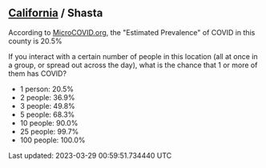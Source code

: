 
## [California](/united-states/california) / Shasta

According to [MicroCOVID.org](http://microcovid.org),
the "Estimated Prevalence" of COVID in this county is 20.5%

If you interact with a certain number of people in this location
(all at once in a group, or spread out across the day), what is the chance that
1 or more of them has COVID?

- 1 person: 20.5%
- 2 people: 36.9%
- 3 people: 49.8%
- 5 people: 68.3%
- 10 people: 90.0%
- 25 people: 99.7%
- 100 people: 100.0%

Last updated: 2023-03-29 00:59:51.734440 UTC
